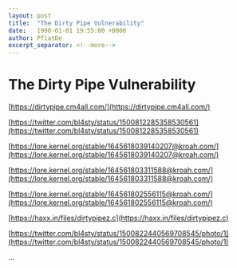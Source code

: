 ```yaml
---
layout: post
title:  "The Dirty Pipe Vulnerability"
date:   1990-01-01 19:55:00 +0000
author: PfiatDe
excerpt_separator: <!--more-->
---
```


# The Dirty Pipe Vulnerability

[https://dirtypipe.cm4all.com/](https://dirtypipe.cm4all.com/)

[https://twitter.com/bl4sty/status/1500812285358530561](https://twitter.com/bl4sty/status/1500812285358530561)

[https://lore.kernel.org/stable/1645618039140207@kroah.com/](https://lore.kernel.org/stable/1645618039140207@kroah.com/)

[https://lore.kernel.org/stable/164561803311588@kroah.com/](https://lore.kernel.org/stable/164561803311588@kroah.com/)

[https://lore.kernel.org/stable/164561802556115@kroah.com/](https://lore.kernel.org/stable/164561802556115@kroah.com/)

[https://haxx.in/files/dirtypipez.c](https://haxx.in/files/dirtypipez.c)

[https://twitter.com/bl4sty/status/1500822440569708545/photo/1](https://twitter.com/bl4sty/status/1500822440569708545/photo/1)

...
<!--more-->
